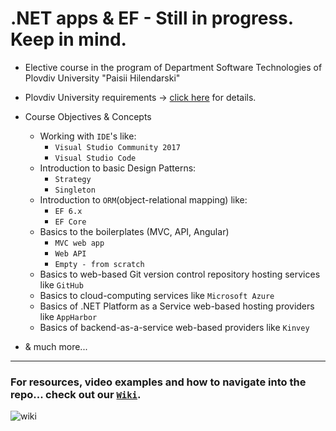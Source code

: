# .NET apps & EF - Still in progress. Keep in mind.
- Elective course in the program of Department Software Technologies of Plovdiv University "Paisii Hilendarski"

- Plovdiv University requirements -> [click here](https://github.com/BaiGanio/PU-DB-Apps-With-EF/blob/master/%D0%A3%D1%87%D0%B5%D0%B1%D0%BD%D0%B0%20%D0%BF%D1%80%D0%BE%D0%B3%D1%80%D0%B0%D0%BC%D0%B0%20DB%20Apps.pdf) for details.

- Course Objectives & Concepts
  * Working with `IDE`'s like:
    - `Visual Studio Community 2017`    
    - `Visual Studio Code`    
  * Introduction to basic Design Patterns:
    - `Strategy`
    - `Singleton`
  * Introduction to `ORM`(object-relational mapping) like:
    - `EF 6.x`    
    - `EF Core`    
  * Basics to the boilerplates (MVC, API, Angular)
    - `MVC web app`
    - `Web API`
    - `Empty - from scratch`
  * Basics to web-based Git version control repository hosting services like `GitHub`
  * Basics to cloud-computing services like `Microsoft Azure`
  * Basics of .NET Platform as a Service web-based hosting providers like `AppHarbor`
  * Basics of backend-as-a-service web-based providers like `Kinvey`
* & much more...

***

### For resources, video examples and how to navigate into the repo... check out our [`Wiki`](https://github.com/BaiGanio/PU-DB-Apps-With-EF/wiki).


![wiki](https://github.com/BaiGanio/PU-DB-Apps-With-EF/blob/master/useful-things/Wiki.png)
    
